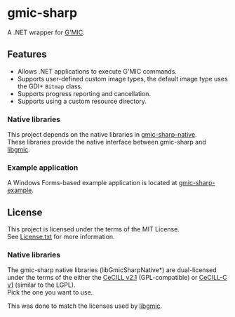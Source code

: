 # gmic-sharp

A .NET wrapper for [G'MIC](https://gmic.eu/).

## Features

* Allows .NET applications to execute G'MIC commands.
* Supports user-defined custom image types, the default image type uses the GDI+ `Bitmap` class. 
* Supports progress reporting and cancellation.
* Supports using a custom resource directory.

### Native libraries

This project depends on the native libraries in [gmic-sharp-native](https://github.com/0xC0000054/gmic-sharp-native).   
These libraries provide the native interface between gmic-sharp and [libgmic](https://github.com/dtschump/gmic).

### Example application

A Windows Forms-based example application is located at [gmic-sharp-example](https://github.com/0xC0000054/gmic-sharp-example).

## License

This project is licensed under the terms of the MIT License.   
See [License.txt](License.txt) for more information.

### Native libraries

The gmic-sharp native libraries (libGmicSharpNative*) are dual-licensed under the terms of the either the [CeCILL v2.1](https://cecill.info/licences/Licence_CeCILL_V2.1-en.html) (GPL-compatible) or [CeCILL-C v1](https://cecill.info/licences/Licence_CeCILL-C_V1-en.html) (similar to the LGPL).  
Pick the one you want to use.

This was done to match the licenses used by [libgmic](https://github.com/dtschump/gmic).
